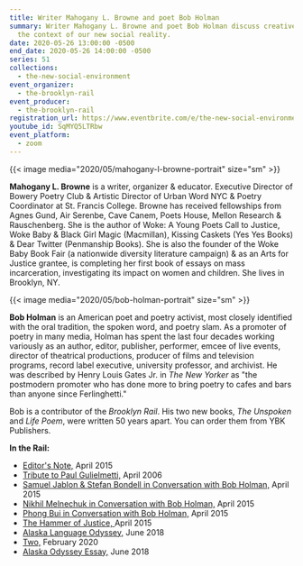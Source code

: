 ```yaml
---
title: Writer Mahogany L. Browne and poet Bob Holman
summary: Writer Mahogany L. Browne and poet Bob Holman discuss creative life in
  the context of our new social reality.
date: 2020-05-26 13:00:00 -0500
end_date: 2020-05-26 14:00:00 -0500
series: 51
collections:
  - the-new-social-environment
event_organizer:
  - the-brooklyn-rail
event_producer:
  - the-brooklyn-rail
registration_url: https://www.eventbrite.com/e/the-new-social-environment-51-mahogany-l-browne-tickets-106432442300
youtube_id: SqMYQ5LTRbw
event_platform:
  - zoom
---
```


{{< image media="2020/05/mahogany-l-browne-portrait" size="sm" >}}

**Mahogany L. Browne** is a writer, organizer & educator. Executive Director of Bowery Poetry Club & Artistic Director of Urban Word NYC & Poetry Coordinator at St. Francis College. Browne has received fellowships from Agnes Gund, Air Serenbe, Cave Canem, Poets House, Mellon Research & Rauschenberg. She is the author of Woke: A Young Poets Call to Justice, Woke Baby & Black Girl Magic (Macmillan), Kissing Caskets (Yes Yes Books) & Dear Twitter (Penmanship Books). She is also the founder of the Woke Baby Book Fair (a nationwide diversity literature campaign) & as an Arts for Justice grantee, is completing her first book of essays on mass incarceration, investigating its impact on women and children. She lives in Brooklyn, NY.

{{< image media="2020/05/bob-holman-portrait" size="sm" >}}

**Bob Holman** is an American poet and poetry activist, most closely identified with the oral tradition, the spoken word, and poetry slam. As a promoter of poetry in many media, Holman has spent the last four decades working variously as an author, editor, publisher, performer, emcee of live events, director of theatrical productions, producer of films and television programs, record label executive, university professor, and archivist. He was described by Henry Louis Gates Jr. in *The New Yorker* as "the postmodern promoter who has done more to bring poetry to cafes and bars than anyone since Ferlinghetti."

Bob is a contributor of the *Brooklyn Rail*. His two new books, *The Unspoken* and *Life Poem*, were written 50 years apart. You can order them from YBK Publishers.

**In the Rail:**

* [Editor's Note,](https://brooklynrail.org/2015/04/editorsmessage/holman-editors-note) April 2015
* [Tribute to Paul Gulielmetti,](https://brooklynrail.org/2006/04/art/tribute-to-paul-gulielmetti) April 2006
* [Samuel Jablon & Stefan Bondell in Conversation with Bob Holman,](https://brooklynrail.org/2015/04/criticspage/samuel-jablon-stefan-bondell-with-bob-holman) April 2015
* [Nikhil Melnechuk in Conversation with Bob Holman,](https://brooklynrail.org/2015/04/criticspage/nikhil-melnechuk-with-bob-holman) April 2015
* [Phong Bui in Conversation with Bob Holman,](https://brooklynrail.org/2015/04/criticspage/phong-bui-with-bob-holman) April 2015
* [The Hammer of Justice, ](https://brooklynrail.org/2015/04/criticspage/the-hammer-of-justice)April 2015
* [Alaska Language Odyssey,](https://brooklynrail.org/2018/06/poetry/Alaska-Odyssey) June 2018
* [Two,](https://brooklynrail.org/2020/02/poetry/two-holman) February 2020
* [Alaska Odyssey Essay,](https://brooklynrail.org/2018/06/poetry/Alaska-Odyssey-Essay) June 2018
